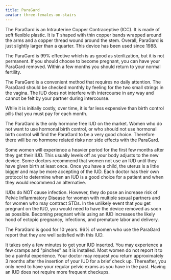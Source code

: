 ```yaml
---
title: ParaGard
avatar: three-females-on-stairs
---
```


The ParaGard is an Intrauterine Copper Contraceptive (ICC). It is made
of soft flexible plastic. It is T shaped with thin copper bands wrapped
around the arms and a copper thread wound around the stem. Overall,
ParaGard is just slightly larger than a quarter. This device has been
used since 1988.

The ParaGard is 99% effective which is as good as sterilization, but it
is not permanent. If you should choose to become pregnant, you can have
your ParaGard removed. Within a few months you should return to your
normal fertility.

The ParaGard is a convenient method that requires no daily attention.
The ParaGard should be checked monthly by feeling for the two small
strings in the vagina. The IUD does not interfere with intercourse in
any way and cannot be felt by your partner during intercourse.

While it is initially costly, over time, it is far less expensive than
birth control pills that you must pay for each month.

The ParaGard is the only hormone free IUD on the market. Women who do
not want to use hormonal birth control, or who should not use hormonal
birth control will find the ParaGard to be a very good choice. Therefore
there will be no hormone related risks nor side effects with the
ParaGard.

Some women will experience a heavier period for the first few months
after they get their IUD. This usually levels off as your body adjusts
to the new device. Some doctors recommend that women not use an IUD
until they have given birth at least once. Once you have a child, the
uterus is a little bigger and may be more accepting of the IUD. Each
doctor has their own protocol to determine when an IUD is a good choice
for a patient and when they would recommend an alternative.

IUDs do NOT cause infection. However, they do pose an increase risk of
Pelvic Inflammatory Disease for women with multiple sexual partners and
for women who may contract STDs. In the unlikely event that you get
pregnant on the IUD, you would need to have the device removed as soon
as possible. Becoming pregnant while using an IUD increases the likely
hood of ectopic pregnancy, infections, and premature labor and delivery.

The ParaGard is good for 10 years. 96% of women who use the ParaGard
report that they are well satisfied with this IUD.

It takes only a few minutes to get your IUD inserted. You may experience
a few cramps and "pinches" as it is installed. Most women do not report
it to be a painful experience. Your doctor may request you return
approximately 3 months after the insertion of your IUD for a brief check
up. Thereafter, you only need to have your regular pelvic exams as you
have in the past. Having an IUD does not require more frequent checkups.

